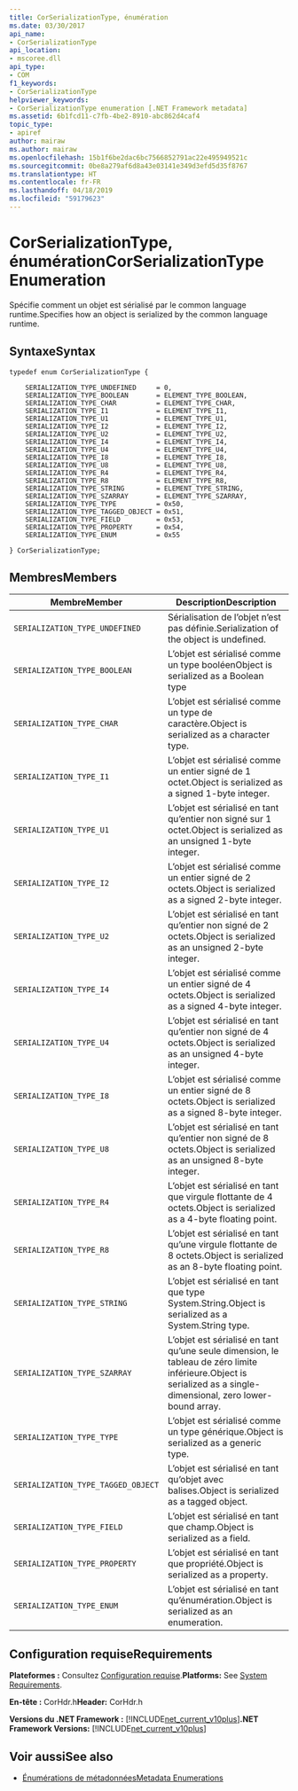```yaml
---
title: CorSerializationType, énumération
ms.date: 03/30/2017
api_name:
- CorSerializationType
api_location:
- mscoree.dll
api_type:
- COM
f1_keywords:
- CorSerializationType
helpviewer_keywords:
- CorSerializationType enumeration [.NET Framework metadata]
ms.assetid: 6b1fcd11-c7fb-4be2-8910-abc862d4caf4
topic_type:
- apiref
author: mairaw
ms.author: mairaw
ms.openlocfilehash: 15b1f6be2dac6bc7566852791ac22e495949521c
ms.sourcegitcommit: 0be8a279af6d8a43e03141e349d3efd5d35f8767
ms.translationtype: HT
ms.contentlocale: fr-FR
ms.lasthandoff: 04/18/2019
ms.locfileid: "59179623"
---
```

# <a name="corserializationtype-enumeration"></a><span data-ttu-id="e9226-102">CorSerializationType, énumération</span><span class="sxs-lookup"><span data-stu-id="e9226-102">CorSerializationType Enumeration</span></span>
<span data-ttu-id="e9226-103">Spécifie comment un objet est sérialisé par le common language runtime.</span><span class="sxs-lookup"><span data-stu-id="e9226-103">Specifies how an object is serialized by the common language runtime.</span></span>  
  
## <a name="syntax"></a><span data-ttu-id="e9226-104">Syntaxe</span><span class="sxs-lookup"><span data-stu-id="e9226-104">Syntax</span></span>  
  
```  
typedef enum CorSerializationType {  
  
    SERIALIZATION_TYPE_UNDEFINED     = 0,  
    SERIALIZATION_TYPE_BOOLEAN       = ELEMENT_TYPE_BOOLEAN,  
    SERIALIZATION_TYPE_CHAR          = ELEMENT_TYPE_CHAR,  
    SERIALIZATION_TYPE_I1            = ELEMENT_TYPE_I1,  
    SERIALIZATION_TYPE_U1            = ELEMENT_TYPE_U1,  
    SERIALIZATION_TYPE_I2            = ELEMENT_TYPE_I2,  
    SERIALIZATION_TYPE_U2            = ELEMENT_TYPE_U2,  
    SERIALIZATION_TYPE_I4            = ELEMENT_TYPE_I4,  
    SERIALIZATION_TYPE_U4            = ELEMENT_TYPE_U4,  
    SERIALIZATION_TYPE_I8            = ELEMENT_TYPE_I8,  
    SERIALIZATION_TYPE_U8            = ELEMENT_TYPE_U8,  
    SERIALIZATION_TYPE_R4            = ELEMENT_TYPE_R4,  
    SERIALIZATION_TYPE_R8            = ELEMENT_TYPE_R8,  
    SERIALIZATION_TYPE_STRING        = ELEMENT_TYPE_STRING,  
    SERIALIZATION_TYPE_SZARRAY       = ELEMENT_TYPE_SZARRAY,  
    SERIALIZATION_TYPE_TYPE          = 0x50,  
    SERIALIZATION_TYPE_TAGGED_OBJECT = 0x51,  
    SERIALIZATION_TYPE_FIELD         = 0x53,  
    SERIALIZATION_TYPE_PROPERTY      = 0x54,  
    SERIALIZATION_TYPE_ENUM          = 0x55  
  
} CorSerializationType;  
```  
  
## <a name="members"></a><span data-ttu-id="e9226-105">Membres</span><span class="sxs-lookup"><span data-stu-id="e9226-105">Members</span></span>  
  
|<span data-ttu-id="e9226-106">Membre</span><span class="sxs-lookup"><span data-stu-id="e9226-106">Member</span></span>|<span data-ttu-id="e9226-107">Description</span><span class="sxs-lookup"><span data-stu-id="e9226-107">Description</span></span>|  
|------------|-----------------|  
|`SERIALIZATION_TYPE_UNDEFINED`|<span data-ttu-id="e9226-108">Sérialisation de l’objet n’est pas définie.</span><span class="sxs-lookup"><span data-stu-id="e9226-108">Serialization of the object is undefined.</span></span>|  
|`SERIALIZATION_TYPE_BOOLEAN`|<span data-ttu-id="e9226-109">L’objet est sérialisé comme un type booléen</span><span class="sxs-lookup"><span data-stu-id="e9226-109">Object is serialized as a Boolean type</span></span>|  
|`SERIALIZATION_TYPE_CHAR`|<span data-ttu-id="e9226-110">L’objet est sérialisé comme un type de caractère.</span><span class="sxs-lookup"><span data-stu-id="e9226-110">Object is serialized as a character type.</span></span>|  
|`SERIALIZATION_TYPE_I1`|<span data-ttu-id="e9226-111">L’objet est sérialisé comme un entier signé de 1 octet.</span><span class="sxs-lookup"><span data-stu-id="e9226-111">Object is serialized as a signed 1-byte integer.</span></span>|  
|`SERIALIZATION_TYPE_U1`|<span data-ttu-id="e9226-112">L’objet est sérialisé en tant qu’entier non signé sur 1 octet.</span><span class="sxs-lookup"><span data-stu-id="e9226-112">Object is serialized as an unsigned 1-byte integer.</span></span>|  
|`SERIALIZATION_TYPE_I2`|<span data-ttu-id="e9226-113">L’objet est sérialisé comme un entier signé de 2 octets.</span><span class="sxs-lookup"><span data-stu-id="e9226-113">Object is serialized as a signed 2-byte integer.</span></span>|  
|`SERIALIZATION_TYPE_U2`|<span data-ttu-id="e9226-114">L’objet est sérialisé en tant qu’entier non signé de 2 octets.</span><span class="sxs-lookup"><span data-stu-id="e9226-114">Object is serialized as an unsigned 2-byte integer.</span></span>|  
|`SERIALIZATION_TYPE_I4`|<span data-ttu-id="e9226-115">L’objet est sérialisé comme un entier signé de 4 octets.</span><span class="sxs-lookup"><span data-stu-id="e9226-115">Object is serialized as a signed 4-byte integer.</span></span>|  
|`SERIALIZATION_TYPE_U4`|<span data-ttu-id="e9226-116">L’objet est sérialisé en tant qu’entier non signé de 4 octets.</span><span class="sxs-lookup"><span data-stu-id="e9226-116">Object is serialized as an unsigned 4-byte integer.</span></span>|  
|`SERIALIZATION_TYPE_I8`|<span data-ttu-id="e9226-117">L’objet est sérialisé comme un entier signé de 8 octets.</span><span class="sxs-lookup"><span data-stu-id="e9226-117">Object is serialized as a signed 8-byte integer.</span></span>|  
|`SERIALIZATION_TYPE_U8`|<span data-ttu-id="e9226-118">L’objet est sérialisé en tant qu’entier non signé de 8 octets.</span><span class="sxs-lookup"><span data-stu-id="e9226-118">Object is serialized as an unsigned 8-byte integer.</span></span>|  
|`SERIALIZATION_TYPE_R4`|<span data-ttu-id="e9226-119">L’objet est sérialisé en tant que virgule flottante de 4 octets.</span><span class="sxs-lookup"><span data-stu-id="e9226-119">Object is serialized as a 4-byte floating point.</span></span>|  
|`SERIALIZATION_TYPE_R8`|<span data-ttu-id="e9226-120">L’objet est sérialisé en tant qu’une virgule flottante de 8 octets.</span><span class="sxs-lookup"><span data-stu-id="e9226-120">Object is serialized as an 8-byte floating point.</span></span>|  
|`SERIALIZATION_TYPE_STRING`|<span data-ttu-id="e9226-121">L’objet est sérialisé en tant que type System.String.</span><span class="sxs-lookup"><span data-stu-id="e9226-121">Object is serialized as a System.String type.</span></span>|  
|`SERIALIZATION_TYPE_SZARRAY`|<span data-ttu-id="e9226-122">L’objet est sérialisé en tant qu’une seule dimension, le tableau de zéro limite inférieure.</span><span class="sxs-lookup"><span data-stu-id="e9226-122">Object is serialized as a single-dimensional, zero lower-bound array.</span></span>|  
|`SERIALIZATION_TYPE_TYPE`|<span data-ttu-id="e9226-123">L’objet est sérialisé comme un type générique.</span><span class="sxs-lookup"><span data-stu-id="e9226-123">Object is serialized as a generic type.</span></span>|  
|`SERIALIZATION_TYPE_TAGGED_OBJECT`|<span data-ttu-id="e9226-124">L’objet est sérialisé en tant qu’objet avec balises.</span><span class="sxs-lookup"><span data-stu-id="e9226-124">Object is serialized as a tagged object.</span></span>|  
|`SERIALIZATION_TYPE_FIELD`|<span data-ttu-id="e9226-125">L’objet est sérialisé en tant que champ.</span><span class="sxs-lookup"><span data-stu-id="e9226-125">Object is serialized as a field.</span></span>|  
|`SERIALIZATION_TYPE_PROPERTY`|<span data-ttu-id="e9226-126">L’objet est sérialisé en tant que propriété.</span><span class="sxs-lookup"><span data-stu-id="e9226-126">Object is serialized as a property.</span></span>|  
|`SERIALIZATION_TYPE_ENUM`|<span data-ttu-id="e9226-127">L’objet est sérialisé en tant qu’énumération.</span><span class="sxs-lookup"><span data-stu-id="e9226-127">Object is serialized as an enumeration.</span></span>|  
  
## <a name="requirements"></a><span data-ttu-id="e9226-128">Configuration requise</span><span class="sxs-lookup"><span data-stu-id="e9226-128">Requirements</span></span>  
 <span data-ttu-id="e9226-129">**Plateformes :** Consultez [Configuration requise](../../../../docs/framework/get-started/system-requirements.md).</span><span class="sxs-lookup"><span data-stu-id="e9226-129">**Platforms:** See [System Requirements](../../../../docs/framework/get-started/system-requirements.md).</span></span>  
  
 <span data-ttu-id="e9226-130">**En-tête :** CorHdr.h</span><span class="sxs-lookup"><span data-stu-id="e9226-130">**Header:** CorHdr.h</span></span>  
  
 <span data-ttu-id="e9226-131">**Versions du .NET Framework :** [!INCLUDE[net_current_v10plus](../../../../includes/net-current-v10plus-md.md)]</span><span class="sxs-lookup"><span data-stu-id="e9226-131">**.NET Framework Versions:** [!INCLUDE[net_current_v10plus](../../../../includes/net-current-v10plus-md.md)]</span></span>  
  
## <a name="see-also"></a><span data-ttu-id="e9226-132">Voir aussi</span><span class="sxs-lookup"><span data-stu-id="e9226-132">See also</span></span>

- [<span data-ttu-id="e9226-133">Énumérations de métadonnées</span><span class="sxs-lookup"><span data-stu-id="e9226-133">Metadata Enumerations</span></span>](../../../../docs/framework/unmanaged-api/metadata/metadata-enumerations.md)
